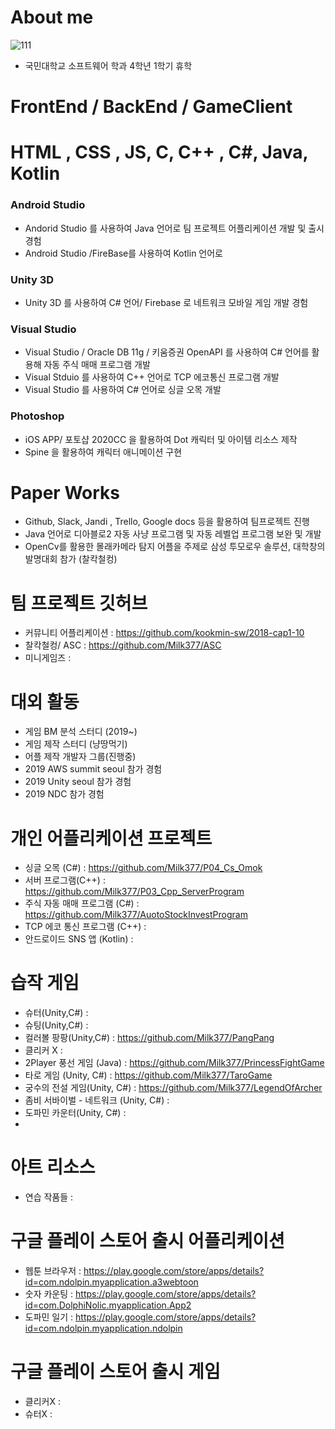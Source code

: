# About me
![111](https://user-images.githubusercontent.com/37606666/74585495-95c34780-5020-11ea-879b-bb0fa6cc811c.jpg)


- 국민대학교 소프트웨어 학과 4학년 1학기 휴학


# FrontEnd / BackEnd / GameClient 

# HTML , CSS , JS, C, C++ , C#, Java, Kotlin

### Android Studio
- Andorid Studio 를 사용하여 Java 언어로 팀 프로젝트 어플리케이션 개발 및 출시 경험
- Android Studio /FireBase를 사용하여 Kotlin 언어로 

### Unity 3D

- Unity 3D 를 사용하여 C# 언어/ Firebase 로 네트워크 모바일 게임 개발 경험

### Visual Studio

- Visual Studio / Oracle DB 11g / 키움증권 OpenAPI 를 사용하여 C# 언어를 활용해 자동 주식 매매 프로그램 개발
- Visual Stduio 를 사용하여 C++ 언어로 TCP 에코통신 프로그램 개발
- Visual Studio 를 사용하여 C# 언어로 싱글 오목 개발 

### Photoshop 
- iOS APP/ 포토샵 2020CC 을 활용하여 Dot 캐릭터 및 아이템 리소스 제작
- Spine 을 활용하여 캐릭터 애니메이션 구현

# Paper Works
- Github, Slack, Jandi , Trello, Google docs 등을 활용하여 팀프로젝트 진행
- Java 언어로 디아블로2 자동 사냥 프로그램 및 자동 레벨업 프로그램 보완 및 개발 
- OpenCv를 활용한 몰래카메라 탐지 어플을 주제로 삼성 투모로우 솔루션, 대학창의 발명대회 참가 (찰칵철컹)

# 팀 프로젝트 깃허브
- 커뮤니티 어플리케이션 : https://github.com/kookmin-sw/2018-cap1-10 
- 찰칵철컹/ ASC : https://github.com/Milk377/ASC
- 미니게임즈 : 

# 대외 활동
- 게임 BM 분석 스터디 (2019~)
- 게임 제작 스터디 (냥땅먹기)
- 어플 제작 개발자 그룹(진행중)
- 2019 AWS summit seoul 참가 경험
- 2019 Unity seoul 참가 경험
- 2019 NDC 참가 경험



# 개인 어플리케이션 프로젝트
- 싱글 오목 (C#) : https://github.com/Milk377/P04_Cs_Omok
- 서버 프로그램(C++) : https://github.com/Milk377/P03_Cpp_ServerProgram
- 주식 자동 매매 프로그램 (C#) : https://github.com/Milk377/AuotoStockInvestProgram
- TCP 에코 통신 프로그램 (C++) : 
- 안드로이드 SNS 앱 (Kotlin) :


# 습작 게임
- 슈터(Unity,C#) :
- 슈팅(Unity,C#) : 
- 컬러볼 팡팡(Unity,C#) : https://github.com/Milk377/PangPang
- 클리커 X :
- 2Player 풍선 게임 (Java) : https://github.com/Milk377/PrincessFightGame
- 타로 게임 (Unity, C#) : https://github.com/Milk377/TaroGame
- 궁수의 전설 게임(Unity, C#) : https://github.com/Milk377/LegendOfArcher
- 좀비 서바이벌 - 네트워크 (Unity, C#) : 
- 도파민 카운터(Unity, C#) :
- 

# 아트 리소스

- 연습 작품들 : 


# 구글 플레이 스토어 출시 어플리케이션
- 웹툰 브라우저 : https://play.google.com/store/apps/details?id=com.ndolpin.myapplication.a3webtoon
- 숫자 카운팅 : https://play.google.com/store/apps/details?id=com.DolphiNolic.myapplication.App2
- 도파민 일기 : https://play.google.com/store/apps/details?id=com.ndolpin.myapplication.ndolpin

# 구글 플레이 스토어 출시 게임
- 클리커X :
- 슈터X : 
